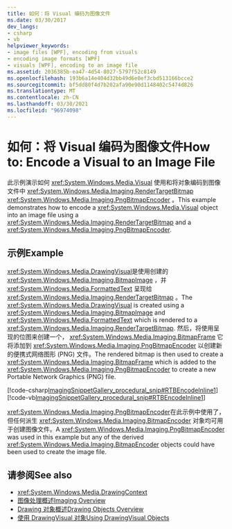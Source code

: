 ```yaml
---
title: 如何：将 Visual 编码为图像文件
ms.date: 03/30/2017
dev_langs:
- csharp
- vb
helpviewer_keywords:
- image files [WPF], encoding from visuals
- encoding image formats [WPF]
- visuals [WPF], encoding to an image file
ms.assetid: 2036385b-ea47-4d54-8027-5797f52c8149
ms.openlocfilehash: 193b6a14e404d32bb49d6e0ef3cbd513166bcce2
ms.sourcegitcommit: bf5dd80f4d7b202afa90e90d1148402c5474d826
ms.translationtype: MT
ms.contentlocale: zh-CN
ms.lasthandoff: 03/30/2021
ms.locfileid: "96974098"
---
```

# <a name="how-to-encode-a-visual-to-an-image-file"></a><span data-ttu-id="19b39-102">如何：将 Visual 编码为图像文件</span><span class="sxs-lookup"><span data-stu-id="19b39-102">How to: Encode a Visual to an Image File</span></span>
<span data-ttu-id="19b39-103">此示例演示如何 <xref:System.Windows.Media.Visual> 使用和将对象编码到图像文件中 <xref:System.Windows.Media.Imaging.RenderTargetBitmap> <xref:System.Windows.Media.Imaging.PngBitmapEncoder> 。</span><span class="sxs-lookup"><span data-stu-id="19b39-103">This example demonstrates how to encode a <xref:System.Windows.Media.Visual> object into an image file using a <xref:System.Windows.Media.Imaging.RenderTargetBitmap> and a <xref:System.Windows.Media.Imaging.PngBitmapEncoder>.</span></span>  
  
## <a name="example"></a><span data-ttu-id="19b39-104">示例</span><span class="sxs-lookup"><span data-stu-id="19b39-104">Example</span></span>  
 <span data-ttu-id="19b39-105"><xref:System.Windows.Media.DrawingVisual>是使用创建的 <xref:System.Windows.Media.Imaging.BitmapImage> ，并 <xref:System.Windows.Media.FormattedText> 呈现给 <xref:System.Windows.Media.Imaging.RenderTargetBitmap> 。</span><span class="sxs-lookup"><span data-stu-id="19b39-105">The <xref:System.Windows.Media.DrawingVisual> is created using a <xref:System.Windows.Media.Imaging.BitmapImage> and <xref:System.Windows.Media.FormattedText> which is rendered to a <xref:System.Windows.Media.Imaging.RenderTargetBitmap>.</span></span> <span data-ttu-id="19b39-106">然后，将使用呈现的位图来创建一个， <xref:System.Windows.Media.Imaging.BitmapFrame> 它将添加到 <xref:System.Windows.Media.Imaging.PngBitmapEncoder> 以创建新的便携式网络图形 (PNG) 文件。</span><span class="sxs-lookup"><span data-stu-id="19b39-106">The rendered bitmap is then used to create a <xref:System.Windows.Media.Imaging.BitmapFrame> which is added to the <xref:System.Windows.Media.Imaging.PngBitmapEncoder> to create a new Portable Network Graphics (PNG) file.</span></span>  
  
 [!code-csharp[ImagingSnippetGallery_procedural_snip#RTBEncodeInline1](~/samples/snippets/csharp/VS_Snippets_Wpf/ImagingSnippetGallery_procedural_snip/CSharp/RenderTargetBitmapExample_Encode.cs#rtbencodeinline1)]
 [!code-vb[ImagingSnippetGallery_procedural_snip#RTBEncodeInline1](~/samples/snippets/visualbasic/VS_Snippets_Wpf/ImagingSnippetGallery_procedural_snip/VB/RenderTargetBitmapExample_Encode.vb#rtbencodeinline1)]  
  
 <span data-ttu-id="19b39-107"><xref:System.Windows.Media.Imaging.PngBitmapEncoder>在此示例中使用了，但任何派生 <xref:System.Windows.Media.Imaging.BitmapEncoder> 对象均可用于创建图像文件。</span><span class="sxs-lookup"><span data-stu-id="19b39-107">A <xref:System.Windows.Media.Imaging.PngBitmapEncoder> was used in this example but any of the derived <xref:System.Windows.Media.Imaging.BitmapEncoder> objects could have been used to create the image file.</span></span>  
  
## <a name="see-also"></a><span data-ttu-id="19b39-108">请参阅</span><span class="sxs-lookup"><span data-stu-id="19b39-108">See also</span></span>

- <xref:System.Windows.Media.DrawingContext>
- [<span data-ttu-id="19b39-109">图像处理概述</span><span class="sxs-lookup"><span data-stu-id="19b39-109">Imaging Overview</span></span>](imaging-overview.md)
- [<span data-ttu-id="19b39-110">Drawing 对象概述</span><span class="sxs-lookup"><span data-stu-id="19b39-110">Drawing Objects Overview</span></span>](drawing-objects-overview.md)
- [<span data-ttu-id="19b39-111">使用 DrawingVisual 对象</span><span class="sxs-lookup"><span data-stu-id="19b39-111">Using DrawingVisual Objects</span></span>](using-drawingvisual-objects.md)
